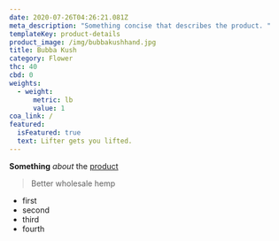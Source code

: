 ```yaml
---
date: 2020-07-26T04:26:21.081Z
meta_description: "Something concise that describes the product. "
templateKey: product-details
product_image: /img/bubbakushhand.jpg
title: Bubba Kush
category: Flower
thc: 40
cbd: 0
weights:
  - weight:
      metric: lb
      value: 1
coa_link: /
featured:
  isFeatured: true
  text: Lifter gets you lifted.
---
```

**Something** *about* the [product](https://www.elevatedtrading.com)

> Better wholesale hemp

* first
* second
* third
* fourth
